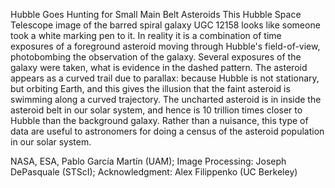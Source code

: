 Hubble Goes Hunting for Small Main Belt Asteroids 
 This Hubble Space Telescope image of the barred spiral galaxy UGC 12158 looks like someone took a white marking pen to it. In reality it is a combination of time exposures of a foreground asteroid moving through Hubble's field-of-view, photobombing the observation of the galaxy. Several exposures of the galaxy were taken, what is evidence in the dashed pattern. The asteroid appears as a curved trail due to parallax: because Hubble is not stationary, but orbiting Earth, and this gives the illusion that the faint asteroid is swimming along a curved trajectory. The uncharted asteroid is in inside the asteroid belt in our solar system, and hence is 10 trillion times closer to Hubble than the background galaxy. Rather than a nuisance, this type of data are useful to astronomers for doing a census of the asteroid population in our solar system.

NASA, ESA, Pablo García Martín (UAM); Image Processing: Joseph DePasquale (STScI); Acknowledgment: Alex Filippenko (UC Berkeley)